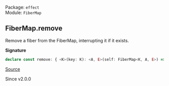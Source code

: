 Package: `effect`<br />
Module: `FiberMap`<br />

## FiberMap.remove

Remove a fiber from the FiberMap, interrupting it if it exists.

**Signature**

```ts
declare const remove: { <K>(key: K): <A, E>(self: FiberMap<K, A, E>) => Effect.Effect<void>; <K, A, E>(self: FiberMap<K, A, E>, key: K): Effect.Effect<void>; }
```

[Source](https://github.com/Effect-TS/effect/tree/main/packages/effect/src/FiberMap.ts#L392)

Since v2.0.0